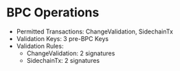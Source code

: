 # BPC Operations

- Permitted Transactions: ChangeValidation, SidechainTx
- Validation Keys: 3 pre-BPC Keys
- Validation Rules:
    - ChangeValidation: 2 signatures
    - SidechainTx: 2 signatures
